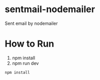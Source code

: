 # sentmail-nodemailer
Sent email by nodemailer

# How to Run
1. npm install <br/>
2. npm run dev

```JavaScript
npm install
```

